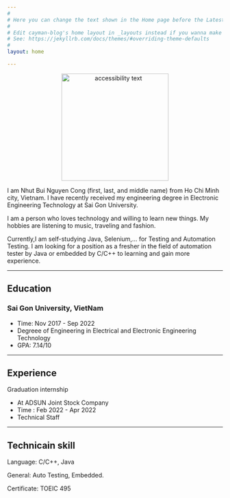 ```yaml
---
#
# Here you can change the text shown in the Home page before the Latest Posts section.
#
# Edit cayman-blog's home layout in _layouts instead if you wanna make some changes
# See: https://jekyllrb.com/docs/themes/#overriding-theme-defaults
#
layout: home

---
```

<p align="center">
  <img src="https://lh3.googleusercontent.com/9Bhji6muyQEOIiAGIaKCH1PlpsT4PKQc4f1nzzMYWC4-VxVr5XjhZxDQfisTe8VPUx54cWrmvwdEaQ0yq0U5lXyNjNwFT9PVNsjbhZogu8VJhMOeuKUynWJ6ZWjKIllnhNWBcltPBoc--gPi3lu9C7GZ66mnR6espDOKgz6508bPkzt3iH2GaFcSvpBXli0kdmVx6wPuHmSbKhhez6hoiw8uiVShsTuiCRTZ1VSS7-LBco8OyoMt1IfDPMnP6JNF1iNSKAy9FA0yppG4baFPr8f0WIYCIF2DZUcD6T9iPby29WBQTrSAG7_L0Yi_PiHPod_HQfeeKVRf8tUHbqevcn4_RA3tgbwPUi2lZEH0d9BYHInwPj8KpXqc0W-gfxXEZTL1V3kHQY8VhE_k_3X2z9cKMBPU2SwSTeSEtFsvSCBz8-RLmtc3IlrzdefzI1TsxtGMGwlzVflkXDhMMwnw7fooStUAadoXRzMJhkItCMobHCcoLXwBz74NQXKCcxS0a2q5-yHvJHtCdcoXaITZ7hfy0XAXTZKdpt6QMoJf55P5v7NloIBAHQEjqyZOwDjW8AOlxyHcoxmBpj_VCKDEs-z-_ZheIgoWvbJcsdaZv2BU9d1i_cnb-36CrOTQD2yx-YCa8iuOKYH7Tp4Qm1F9_yJtE0C10nLvp31knMSr0nyRGlNwGpRLt845JfksETOzzrcWTjD5ecmt0LACOVrNyabWvs2T2-KT5-M_uMoiJjMc7VWpc1qWWEGRc-St-68DuxK35eBG-qRxxfrsOd5MvCveplPG0eOr7Iw=w791-h667-no?authuser=0" width="250" alt="accessibility text">
</p>

I am Nhut Bui Nguyen Cong (first, last, and middle name) from Ho Chi Minh city, Vietnam. I have recently received my engineering degree in Electronic Engineering Technology at Sai Gon University.

I am a person who loves technology and willing to learn new things. My hobbies are listening to music, traveling and fashion.

Currently,I am self-studying Java, Selenium,... for Testing and Automation Testing. I am looking for a position as a fresher in the field of automation tester by Java or embedded by C/C++ to learning and gain more experience.



------
## Education


### Sai Gon University, VietNam
* Time: Nov 2017 - Sep 2022
* Degreee of Engineering in Electrical and Electronic Engineering Technology
* GPA: 7.14/10



------
## Experience

Graduation internship
  * At ADSUN Joint Stock Company
  * Time : Feb 2022 - Apr 2022
  * Technical Staff

  


------
## Technicain skill

Language: C/C++, Java

General: Auto Testing, Embedded.

Certificate: TOEIC 495






















































































